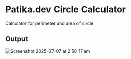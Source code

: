 # Patika.dev Circle Calculator

Calculator for perimeter and area of circle.

## Output
![Screenshot 2025-07-07 at 2 58 17 am](https://github.com/user-attachments/assets/33294170-1310-41ca-a9af-2d473d937cda)
